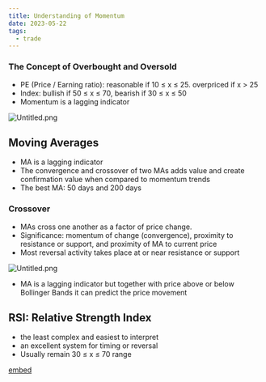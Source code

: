 ```yaml
---
title: Understanding of Momentum
date: 2023-05-22
tags:
  - trade
---
```


### The Concept of Overbought and Oversold

- PE (Price / Earning ratio): reasonable if 10 ≤ x ≤ 25. overpriced if x > 25
- Index: bullish if 50 ≤ x ≤ 70, bearish if 30 ≤ x ≤ 50
- Momentum is a lagging indicator

![Untitled.png](https://prod-files-secure.s3.us-west-2.amazonaws.com/875308e8-8000-4329-b1aa-ffd95b33ba6e/5119430c-de3b-4cc5-b50f-d2c542ce9ad8/Untitled.png?X-Amz-Algorithm=AWS4-HMAC-SHA256&X-Amz-Content-Sha256=UNSIGNED-PAYLOAD&X-Amz-Credential=AKIAT73L2G45HZZMZUHI%2F20240121%2Fus-west-2%2Fs3%2Faws4_request&X-Amz-Date=20240121T012914Z&X-Amz-Expires=3600&X-Amz-Signature=334e49d9f14eabcdb0f320d89ebf1150553fc697a91bf5ee02b9eea6dad5111d&X-Amz-SignedHeaders=host&x-id=GetObject)


## Moving Averages

- MA is a lagging indicator
- The convergence and crossover of two MAs adds value and create confirmation value when compared to momentum trends
- The best MA: 50 days and 200 days

### Crossover

- MAs cross one another as a factor of price change.
- Significance: momentum of change (convergence), proximity to resistance or support, and proximity of MA to current price
- Most reversal activity takes place at or near resistance or support

![Untitled.png](https://prod-files-secure.s3.us-west-2.amazonaws.com/875308e8-8000-4329-b1aa-ffd95b33ba6e/d732e202-24fa-4862-99ce-4f0068d89501/Untitled.png?X-Amz-Algorithm=AWS4-HMAC-SHA256&X-Amz-Content-Sha256=UNSIGNED-PAYLOAD&X-Amz-Credential=AKIAT73L2G45HZZMZUHI%2F20240121%2Fus-west-2%2Fs3%2Faws4_request&X-Amz-Date=20240121T012914Z&X-Amz-Expires=3600&X-Amz-Signature=9e3163f862b65e0857faf1a4afbcecc457c0912f7d683bfedf4499a875cede5b&X-Amz-SignedHeaders=host&x-id=GetObject)

- MA is a lagging indicator but together with price above or below Bollinger Bands it can predict the price movement

## RSI: Relative Strength Index

- the least complex and easiest to interpret
- an excellent system for timing or reversal
- Usually remain 30 ≤ x ≤ 70 range

[embed]()


